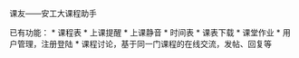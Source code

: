 课友——安工大课程助手

已有功能：
     * 课程表 
     * 上课提醒
     * 上课静音 
     * 时间表
     * 课表下载
     * 课堂作业
     * 用户管理，注册登陆
     * 课程讨论，基于同一门课程的在线交流，发帖、回复等 
